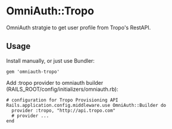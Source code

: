 # OmniAuth::Tropo

OmniAuth stratgie to get user profile from Tropo's RestAPI.

## Usage

Install manually, or just use Bundler:

    gem 'omniauth-tropo'

Add :tropo provider to omniauth builder (RAILS_ROOT/config/initializers/omniauth.rb):

    # configuration for Tropo Provisioning API
    Rails.application.config.middleware.use OmniAuth::Builder do
      provider :tropo, "http://api.tropo.com"
      # provider ...
    end
